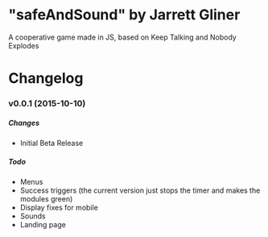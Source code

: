 # "safeAndSound" by Jarrett Gliner
A cooperative game made in JS, based on Keep Talking and Nobody Explodes

# Changelog
### v0.0.1 (2015-10-10)

##### Changes
* Initial Beta Release

##### Todo
* Menus
* Success triggers (the current version just stops the timer and makes the modules green)
* Display fixes for mobile
* Sounds
* Landing page
